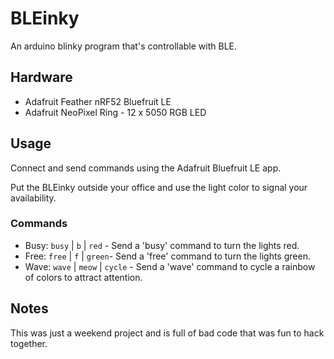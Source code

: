 # BLEinky
An arduino blinky program that's controllable with BLE.

## Hardware
- Adafruit Feather nRF52 Bluefruit LE
- Adafruit NeoPixel Ring - 12 x 5050 RGB LED

## Usage
Connect and send commands using the Adafruit Bluefruit LE app.

Put the BLEinky outside your office and use the light color to signal your availability.

### Commands
- Busy: `busy` | `b` | `red` - Send a 'busy' command to turn the lights red.
- Free: `free` | `f` | `green`- Send a 'free' command to turn the lights green.
- Wave: `wave` | `meow` | `cycle` - Send a 'wave' command to cycle a rainbow of colors to attract attention.

## Notes
This was just a weekend project and is full of bad code that was fun to hack together.
